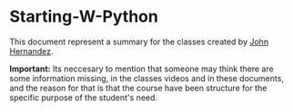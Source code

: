 # Starting-W-Python

This document represent a summary for the classes created by [John Hernandez](https://www.linkedin.com/in/jmhv19/ "John's LinkedIn profile").

**Important:** Its neccesary to mention that someone may think there are some information missing, in the classes videos and in these documents, and the reason for that is that the course have been structure for the specific purpose of the student's need.

